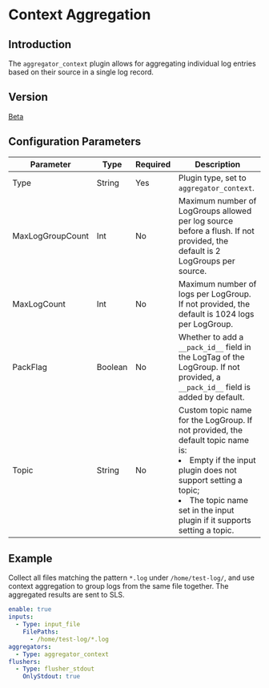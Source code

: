 # Context Aggregation

## Introduction

The `aggregator_context` plugin allows for aggregating individual log entries based on their source in a single log record.

## Version

[Beta](../stability-level.md)

## Configuration Parameters

| Parameter | Type | Required | Description |
| --- | --- | --- | --- |
| Type | String | Yes | Plugin type, set to `aggregator_context`. |
| MaxLogGroupCount | Int | No | Maximum number of LogGroups allowed per log source before a flush. If not provided, the default is 2 LogGroups per source. |
| MaxLogCount | Int | No | Maximum number of logs per LogGroup. If not provided, the default is 1024 logs per LogGroup. |
| PackFlag | Boolean | No | Whether to add a `__pack_id__` field in the LogTag of the LogGroup. If not provided, a `__pack_id__` field is added by default. |
| Topic | String | No | Custom topic name for the LogGroup. If not provided, the default topic name is: <li>Empty if the input plugin does not support setting a topic;<li>The topic name set in the input plugin if it supports setting a topic. |

## Example

Collect all files matching the pattern `*.log` under `/home/test-log/`, and use context aggregation to group logs from the same file together. The aggregated results are sent to SLS.

```yaml
enable: true
inputs:
  - Type: input_file
    FilePaths:
      - /home/test-log/*.log
aggregators:
  - Type: aggregator_context
flushers:
  - Type: flusher_stdout
    OnlyStdout: true
```
